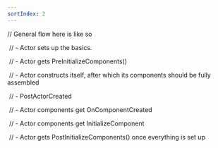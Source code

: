 ```yaml
---
sortIndex: 2
---
```


// General flow here is like so

​	// - Actor sets up the basics.

​	// - Actor gets PreInitializeComponents()

​	// - Actor constructs itself, after which its components should be fully assembled

​	// - PostActorCreated

​	// - Actor components get OnComponentCreated

​	// - Actor components get InitializeComponent

​	// - Actor gets PostInitializeComponents() once everything is set up

